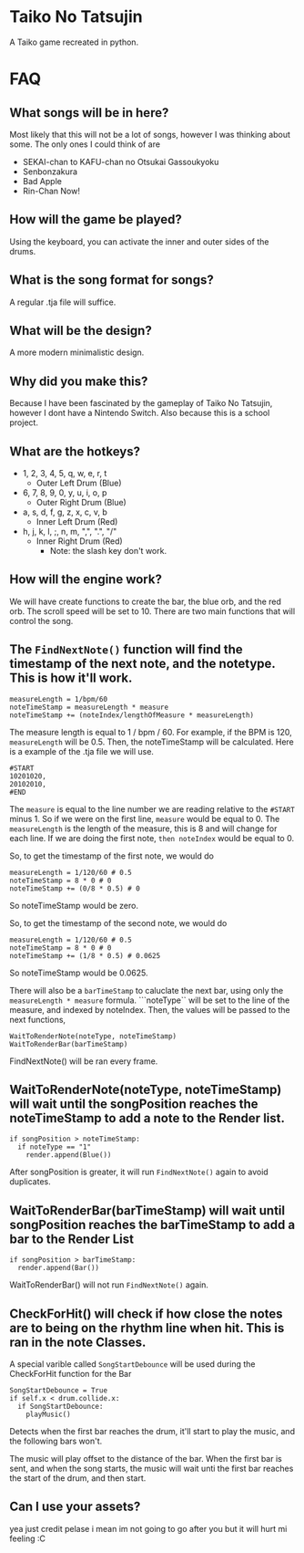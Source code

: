 # Taiko No Tatsujin
A Taiko game recreated in python.

# FAQ
## What songs will be in here?
Most likely that this will not be a lot of songs, however I was thinking about some. The only ones I could think of are
+ SEKAI-chan to KAFU-chan no Otsukai Gassoukyoku
+ Senbonzakura
+ Bad Apple
+ Rin-Chan Now!

## How will the game be played?
Using the keyboard, you can activate the inner and outer sides of the drums.

## What is the song format for songs?
A regular .tja file will suffice.

## What will be the design?
A more modern minimalistic design.

## Why did you make this?
Because I have been fascinated by the gameplay of Taiko No Tatsujin, however I dont have a Nintendo Switch. Also because this is a school project.

## What are the hotkeys?
+ 1, 2, 3, 4, 5, q, w, e, r, t
  + Outer Left Drum (Blue)
+ 6, 7, 8, 9, 0, y, u, i, o, p
  + Outer Right Drum (Blue)
+ a, s, d, f, g, z, x, c, v, b
  + Inner Left Drum (Red)
+ h, j, k, l, ;, n, m, ",", ".", "/"
  + Inner Right Drum (Red) 
    + Note: the slash key don't work.
 
## How will the engine work?
We will have create functions to create the bar, the blue orb, and the red orb.
The scroll speed will be set to 10.
There are two main functions that will control the song.

The ```FindNextNote()``` function will find the timestamp of the next note, and the notetype. This is how it'll work.
--
```
measureLength = 1/bpm/60
noteTimeStamp = measureLength * measure
noteTimeStamp += (noteIndex/lengthOfMeasure * measureLength)
```
The measure length is equal to 1 / bpm / 60. For example, if the BPM is 120, ```measureLength``` will be 0.5.
Then, the noteTimeStamp will be calculated. Here is a example of the .tja file we will use.

```
#START
10201020,
20102010,
#END
```
The ```measure``` is equal to the line number we are reading relative to the ```#START``` minus 1. 
So if we were on the first line, ```measure``` would be equal to 0.
The ```measureLength``` is the length of the measure, this is 8 and will change for each line.
If we are doing the first note, ```then noteIndex``` would be equal to 0.

So, to get the timestamp of the first note, we would do
```
measureLength = 1/120/60 # 0.5
noteTimeStamp = 8 * 0 # 0
noteTimeStamp += (0/8 * 0.5) # 0
```
So noteTimeStamp would be zero.

So, to get the timestamp of the second note, we would do
```
measureLength = 1/120/60 # 0.5
noteTimeStamp = 8 * 0 # 0
noteTimeStamp += (1/8 * 0.5) # 0.0625
```
So noteTimeStamp would be 0.0625.

There will also be a ```barTimeStamp``` to caluclate the next bar,  using only the ```measureLength * measure``` formula.
```noteType`` will be set to the line of the measure, and indexed by noteIndex.
Then, the values will be passed to the next functions,
```
WaitToRenderNote(noteType, noteTimeStamp)
WaitToRenderBar(barTimeStamp)
```
FindNextNote() will be ran every frame.

WaitToRenderNote(noteType, noteTimeStamp) will wait until the songPosition reaches the noteTimeStamp to add a note to the Render list.
--
```
if songPosition > noteTimeStamp:
  if noteType == "1"
    render.append(Blue())
```
After songPosition is greater, it will run ```FindNextNote()``` again to avoid duplicates.

WaitToRenderBar(barTimeStamp) will wait until songPosition reaches the barTimeStamp to add a bar to the Render List
--
```
if songPosition > barTimeStamp:
  render.append(Bar())
```
WaitToRenderBar() will not run ```FindNextNote()``` again.

CheckForHit() will check if how close the notes are to being on the rhythm line when hit. This is ran in the note Classes.
--
A special varible called ```SongStartDebounce``` will be used during the CheckForHit function for the Bar

```
SongStartDebounce = True
if self.x < drum.collide.x:
  if SongStartDebounce:
    playMusic()
```
Detects when the first bar reaches the drum, it'll start to play the music, and the following bars won't.

The music will play offset to the distance of the bar.
When the first bar is sent, and when the song starts, the music will wait unti the first bar reaches the start of the drum, and then start.

## Can I use your assets?
yea
just credit
pelase
i mean im not going to go after you but it will hurt mi feeling :C
